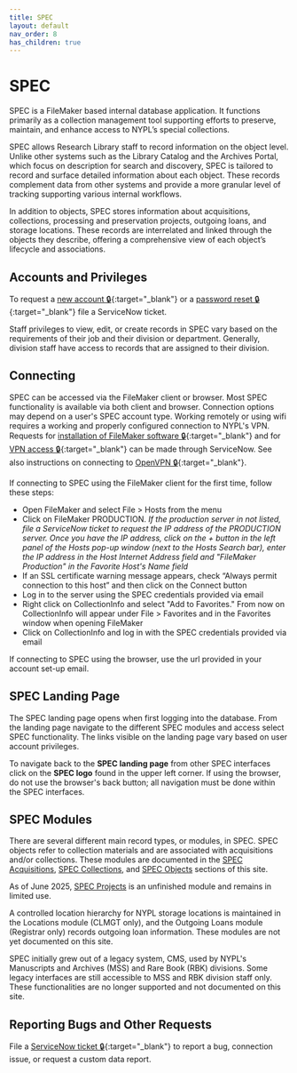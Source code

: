 ```yaml
---
title: SPEC
layout: default
nav_order: 8
has_children: true
---
```


# SPEC
SPEC is a FileMaker based internal database application. It functions primarily as a collection management tool supporting efforts to preserve, maintain, and enhance access to NYPL’s special collections. 

SPEC allows Research Library staff to record information on the object level. Unlike other systems such as the Library Catalog and the Archives Portal, which focus on description for search and discovery, SPEC is tailored to record and surface detailed information about each object. These records complement data from other systems and provide a more granular level of tracking supporting various internal workflows.

In addition to objects, SPEC stores information about acquisitions, collections, processing and preservation projects, outgoing loans, and storage locations. These records are interrelated and linked through the objects they describe, offering a comprehensive view of each object’s lifecycle and associations.


## Accounts and Privileges 
To request a [new account 🔒](https://nyplprod.service-now.com/nyplsp?id=sc_cat_item&sys_id=583fa04c1b9c305090088550cd4bcb3e){:target="_blank"} or a [password reset 🔒](https://nyplprod.service-now.com/nyplsp?id=sc_cat_item&sys_id=7a94d5bb1b88fc1090088550cd4bcb66){:target="_blank"} file a ServiceNow ticket.

Staff privileges to view, edit, or create records in SPEC vary based on the requirements of their job and their division or department. Generally, division staff have access to records that are assigned to their division.


## Connecting
SPEC can be accessed via the FileMaker client or browser. Most SPEC functionality is available via both client and browser. Connection options may depend on a user's SPEC account type. Working remotely or using wifi requires a working and properly configured connection to NYPL's VPN. Requests for [installation of FileMaker software 🔒](https://nyplprod.service-now.com/nyplsp?id=sc_cat_item&sys_id=194f82c0e91ac1006a42bcaec0898ac1){:target="_blank"} and for [VPN access 🔒](https://nyplprod.service-now.com/nyplsp?id=sc_cat_item&sys_id=3ae790c0878db9006a42c74d19434d00){:target="_blank"} can be made through ServiceNow. See also instructions on connecting to [OpenVPN 🔒](https://docs.google.com/document/d/1BQ-k__gyTYMnTP0RmDxcfY4-Tm6dkdMw5mQEivNUt-4/edit?usp=sharing){:target="_blank"}.

If connecting to SPEC using the FileMaker client for the first time, follow these steps:  
- Open FileMaker and select File > Hosts from the menu
- Click on FileMaker PRODUCTION. *If the production server in not listed, file a ServiceNow ticket to request the IP address of the PRODUCTION server. Once you have the IP address, click on the + button in the left panel of the Hosts pop-up window (next to the Hosts Search bar), enter the IP address in the Host Internet Address field and "FileMaker Production" in the Favorite Host's Name field*
- If an SSL certificate warning message appears, check “Always permit connection to this host” and then click on the Connect button
- Log in to the server using the SPEC credentials provided via email
- Right click on CollectionInfo and select "Add to Favorites." From now on CollectionInfo will appear under File > Favorites and in the Favorites window when opening FileMaker 
- Click on CollectionInfo and log in with the SPEC credentials provided via email

If connecting to SPEC using the browser, use the url provided in your account set-up email.


## SPEC Landing Page
The SPEC landing page opens when first logging into the database. From the landing page navigate to the different SPEC modules and access select SPEC functionality. The links visible on the landing page vary based on user account privileges. 

To navigate back to the **SPEC landing page** from other SPEC interfaces click on the **SPEC logo** found in the upper left corner. If using the browser, do not use the browser's back button; all navigation must be done within the SPEC interfaces. 


## SPEC Modules
There are several different main record types, or modules, in SPEC. SPEC objects refer to collection materials and are associated with acquisitions and/or collections. These modules are documented in the [SPEC Acquisitions](https://nypl.github.io/pres-docs/spec/specAcquisitions.html), [SPEC Collections](https://nypl.github.io/pres-docs/spec/specCollections.html), and [SPEC Objects](https://nypl.github.io/pres-docs/spec/specObjects.html) sections of this site.

As of June 2025, [SPEC Projects](https://nypl.github.io/pres-docs/spec/specProjects.html) is an unfinished module and remains in limited use.

A controlled location hierarchy for NYPL storage locations is maintained in the Locations module (CLMGT only), and the Outgoing Loans module (Registrar only) records outgoing loan information. These modules are not yet documented on this site. 

SPEC initially grew out of a legacy system, CMS, used by NYPL's Manuscripts and Archives (MSS) and Rare Book (RBK) divisions. Some legacy interfaces are still accessible to MSS and RBK division staff only. These functionalities are no longer supported and not documented on this site. 


## Reporting Bugs and Other Requests
File a [ServiceNow ticket 🔒](https://nyplprod.service-now.com/nyplsp?id=sc_cat_item&sys_id=5e3263d3e982c1006a42bcaec0898a27){:target="_blank"} to report a bug, connection issue, or request a custom data report.

